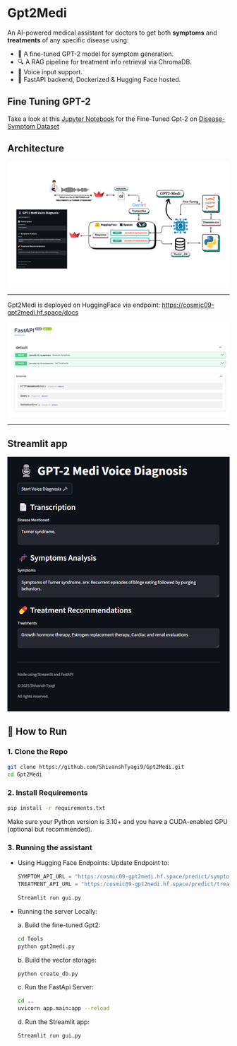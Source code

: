 # Gpt2Medi
An AI-powered medical assistant for doctors to get both **symptoms** and **treatments** of any specific disease using:
- 🧠 A fine-tuned GPT-2 model for symptom generation.
- 🔍 A RAG pipeline for treatment info retrieval via ChromaDB.
- 🎤 Voice input support.
- 🚀 FastAPI backend, Dockerized & Hugging Face hosted.

## Fine Tuning GPT-2
Take a look at this [Jupyter Notebook](Tools/Gpt2-Medi.ipynb) for the Fine-Tuned Gpt-2 on [Disease-Symptom Dataset](https://huggingface.co/datasets/QuyenAnhDE/Diseases_Symptoms)

## Architecture

![Gpt2-Medi](Images/Gpt2-Medi.png)

---

Gpt2Medi is deployed on HuggingFace via endpoint: https://cosmic09-gpt2medi.hf.space/docs 

![Endpoint-docs](Images/endpoint-docs.png)

---

## Streamlit app

![Streamlit-App](Images/Streamlit-app.png)

## 🚀 How to Run
### 1. Clone the Repo

```bash
git clone https://github.com/ShivanshTyagi9/Gpt2Medi.git
cd Gpt2Medi
```

### 2. Install Requirements

```bash
pip install -r requirements.txt
```
Make sure your Python version is 3.10+ and you have a CUDA-enabled GPU (optional but recommended).

### 3. Running the assistant
- Using Hugging Face Endpoints:
  Update Endpoint to:
  ```python
  SYMPTOM_API_URL = "https:/cosmic09-gpt2medi.hf.space/predict/symptoms"
  TREATMENT_API_URL = "https:/cosmic09-gpt2medi.hf.space/predict/treatments"
  ```
  ```bash
  Streamlit run gui.py
  ```
- Running the server Locally:
  
  a. Build the fine-tuned Gpt2:
     ```bash
     cd Tools
     python gpt2medi.py
     ```
  b. Build the vector storage:
     ```bash
     python create_db.py
     ```
  c. Run the FastApi Server:
     ```bash
     cd ..
     uvicorn app.main:app --reload
     ```
  d. Run the Streamlit app:
     ```bash
     Streamlit run gui.py
     ```
